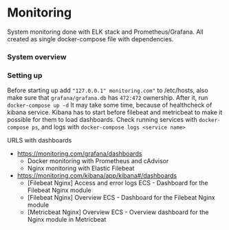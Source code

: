 # Monitoring
System monitoring done with ELK stack and Prometheus/Grafana. All created as single docker-compose file with dependencies.

### System overview

### Setting up
Before starting up add `"127.0.0.1" monitoring.com"` to /etc/hosts, also
make sure that `grafana/grafana.db` has `472:472` ownership.
After it, run `docker-compose up -d`
It may take some time, because of healthcheck of kibana service. Kibana has to start before filebeat and metricbeat to make it possible for them to load dashboards.
Check running services with `docker-compose ps`, and logs with `docker-compose logs <service name>`

URLS with dashboards
* https://monitoring.com/grafana/dashboards
    * Docker monitoring with Prometheus and cAdvisor
    * Nginx monitoring with Elastic Filebeat
* https://monitoring.com/kibana/app/kibana#/dashboards
    * [Filebeat Nginx] Access and error logs ECS - Dashboard for the Filebeat Nginx module
    * [Filebeat Nginx] Overview ECS - Dashboard for the Filebeat Nginx module
    * [Metricbeat Nginx] Overview ECS - Overview dashboard for the Nginx module in Metricbeat


